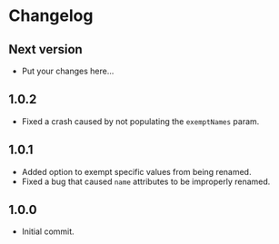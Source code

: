 # Changelog

## Next version

- Put your changes here...

## 1.0.2

- Fixed a crash caused by not populating the `exemptNames` param.

## 1.0.1

- Added option to exempt specific values from being renamed.
- Fixed a bug that caused `name` attributes to be improperly renamed.

## 1.0.0

- Initial commit.
